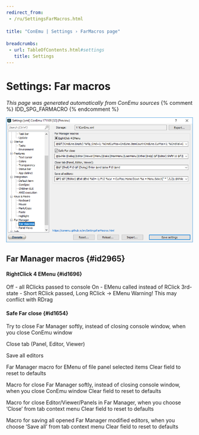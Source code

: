 ```yaml
---
redirect_from:
 - /ru/SettingsFarMacros.html

title: "ConEmu | Settings › FarMacros page"

breadcrumbs:
 - url: TableOfContents.html#settings
   title: Settings
---
```


# Settings: Far macros

*This page was generated automatically from ConEmu sources*
{% comment %} IDD_SPG_FARMACRO {% endcomment %}

![ConEmu Settings: Far macros](/img/Settings-Far-Macros.png)



## Far Manager macros  {#id2965}

#### RightClick 4 EMenu  {#id1696}
Off - all RClicks passed to console On - EMenu called instead of RClick 3rd-state - Short RClick passed, Long RClick -> EMenu Warning! This may conflict with RDrag

#### Safe Far close  {#id1654}
Try to close Far Manager softly, instead of closing console window, when you close ConEmu window

Close tab (Panel, Editor, Viewer)



Save all editors



Far Manager macro for EMenu of file panel selected items Clear field to reset to defaults

Macro for close Far Manager softly, instead of closing console window, when you close ConEmu window Clear field to reset to defaults

Macro for close Editor/Viewer/Panels in Far Manager, when you choose ‘Close’ from tab context menu Clear field to reset to defaults

Macro for saving all opened Far Manager modified editors, when you choose ‘Save all’ from tab context menu Clear field to reset to defaults

